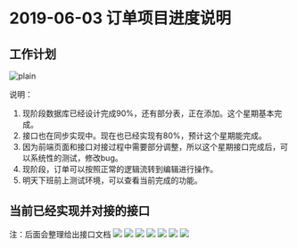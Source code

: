 # 2019-06-03 订单项目进度说明

## 工作计划

![plain](plan.png)

说明：

1.  现阶段数据库已经设计完成90%，还有部分表，正在添加。这个星期基本完成。
2.  接口也在同步实现中。现在也已经实现有80%，预计这个星期能完成。
3.  因为前端页面和接口对接过程中需要部分调整，所以这个星期接口完成后，可以系统性的测试，修改bug。
4.  现阶段，订单可以按照正常的逻辑流转到编辑进行操作。
5.  明天下班前上测试环境，可以查看当前完成的功能。

## 当前已经实现并对接的接口
注：后面会整理给出接口文档
![](api_1.png)
![](api_2.png)
![](api_3.png)
![](api_4.png)
![](api_5.png)
![](api_6.png)
![](api_7.png)

